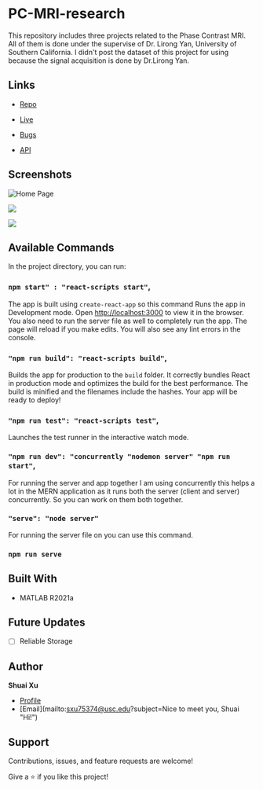 # PC-MRI-research
This repository includes three projects related to the Phase Contrast MRI. All of them is done under the supervise of Dr. Lirong Yan, University of Southern California.
I didn't post the dataset of this project for using because the signal acquisition is done by Dr.Lirong Yan.



## Links

- [Repo](https://github.com/Rohit19060/<project-name> "<project-name> Repo")

- [Live](<Homepage url> "Live View")

- [Bugs](https://github.com/Rohit19060/<project-name>/issues "Issues Page")

- [API](<API Link> "API")

## Screenshots

![Home Page](/screenshots/1.png "Home Page")

![](/screenshots/2.png)

![](/screenshots/3.png)

## Available Commands

In the project directory, you can run:

### `npm start" : "react-scripts start"`,

The app is built using `create-react-app` so this command Runs the app in Development mode. Open [http://localhost:3000](http://localhost:3000) to view it in the browser. You also need to run the server file as well to completely run the app. The page will reload if you make edits.
You will also see any lint errors in the console.

### `"npm run build": "react-scripts build"`,

Builds the app for production to the `build` folder. It correctly bundles React in production mode and optimizes the build for the best performance. The build is minified and the filenames include the hashes. Your app will be ready to deploy!

### `"npm run test": "react-scripts test"`,

Launches the test runner in the interactive watch mode.

### `"npm run dev": "concurrently "nodemon server" "npm run start"`,

For running the server and app together I am using concurrently this helps a lot in the MERN application as it runs both the server (client and server) concurrently. So you can work on them both together.

### `"serve": "node server"`

For running the server file on you can use this command.

### `npm run serve`

## Built With

- MATLAB R2021a

## Future Updates

- [ ] Reliable Storage

## Author

**Shuai Xu**

- [Profile](https://github.com/sxu75374 "Shuai Xu")
- [Email](mailto:sxu75374@usc.edu?subject=Nice to meet you, Shuai "Hi!")

## Support

Contributions, issues, and feature requests are welcome!

Give a ⭐️ if you like this project!
